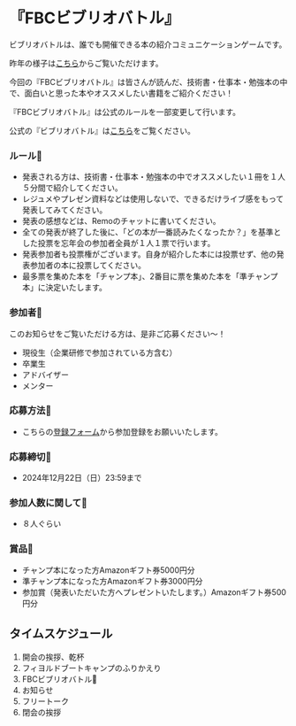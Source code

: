 # **『FBCビブリオバトル』**

ビブリオバトルは、誰でも開催できる本の紹介コミュニケーションゲームです。

昨年の様子は[こちら](https://bootcamp.fjord.jp/pages/539)からご覧いただけます。

今回の『FBCビブリオバトル』は皆さんが読んだ、技術書・仕事本・勉強本の中で、面白いと思った本やオススメしたい書籍をご紹介ください！

『FBCビブリオバトル』は公式のルールを一部変更して行います。

公式の『ビブリオバトル』は[こちら](https://www.bibliobattle.jp/)をご覧ください。

### **ルール📕**

- 発表される方は、技術書・仕事本・勉強本の中でオススメしたい１冊を１人５分間で紹介してください。
- レジュメやプレゼン資料などは使用しないで、できるだけライブ感をもって発表してみてください。
- 発表の感想などは、Remoのチャットに書いてください。
- 全ての発表が終了した後に、「どの本が一番読みたくなったか？」を基準とした投票を忘年会の参加者全員が１人１票で行います。
- 発表参加者も投票権がございます。自身が紹介した本には投票せず、他の発表参加者の本に投票してください。
- 最多票を集めた本を「チャンプ本」、2番目に票を集めた本を「準チャンプ本」に決定いたします。

### **参加者📕**

このお知らせをご覧いただける方は、是非ご応募ください〜！

- 現役生（企業研修で参加されている方含む）
- 卒業生
- アドバイザー
- メンター

### **応募方法📕**

- こちらの[登録フォーム](https://forms.gle/F6wpfYJQchLDtNF96)から参加登録をお願いいたします。

### **応募締切📕**

- 2024年12月22日（日）23:59まで

### **参加人数に関して📕**

- ８人ぐらい

### **賞品📕**

- チャンプ本になった方Amazonギフト券5000円分
- 準チャンプ本になった方Amazonギフト券3000円分
- 参加賞（発表いただいた方へプレゼントいたします。）Amazonギフト券500円分

## **タイムスケジュール**

1. 開会の挨拶、乾杯
2. フィヨルドブートキャンプのふりかえり
3. FBCビブリオバトル📕
4. お知らせ
5. フリートーク
6. 閉会の挨拶
